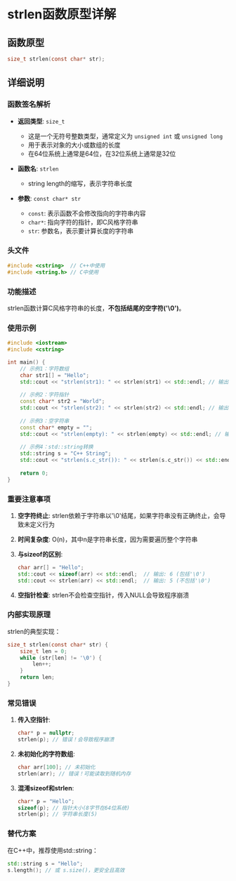 # strlen函数原型详解

## 函数原型

```c
size_t strlen(const char* str);
```

## 详细说明

### 函数签名解析

- **返回类型**: `size_t` 
  - 这是一个无符号整数类型，通常定义为 `unsigned int` 或 `unsigned long`
  - 用于表示对象的大小或数组的长度
  - 在64位系统上通常是64位，在32位系统上通常是32位

- **函数名**: `strlen`
  - string length的缩写，表示字符串长度

- **参数**: `const char* str`
  - `const`: 表示函数不会修改指向的字符串内容
  - `char*`: 指向字符的指针，即C风格字符串
  - `str`: 参数名，表示要计算长度的字符串

### 头文件

```c
#include <cstring>  // C++中使用
#include <string.h> // C中使用
```

### 功能描述

strlen函数计算C风格字符串的长度，**不包括结尾的空字符('\0')**。

### 使用示例

```cpp
#include <iostream>
#include <cstring>

int main() {
    // 示例1：字符数组
    char str1[] = "Hello";
    std::cout << "strlen(str1): " << strlen(str1) << std::endl; // 输出: 5
    
    // 示例2：字符指针
    const char* str2 = "World";
    std::cout << "strlen(str2): " << strlen(str2) << std::endl; // 输出: 5
    
    // 示例3：空字符串
    const char* empty = "";
    std::cout << "strlen(empty): " << strlen(empty) << std::endl; // 输出: 0
    
    // 示例4：std::string转换
    std::string s = "C++ String";
    std::cout << "strlen(s.c_str()): " << strlen(s.c_str()) << std::endl; // 输出: 10
    
    return 0;
}
```

### 重要注意事项

1. **空字符终止**: strlen依赖于字符串以'\0'结尾，如果字符串没有正确终止，会导致未定义行为

2. **时间复杂度**: O(n)，其中n是字符串长度，因为需要遍历整个字符串

3. **与sizeof的区别**:

   ```cpp
   char arr[] = "Hello";
   std::cout << sizeof(arr) << std::endl;  // 输出: 6 (包括'\0')
   std::cout << strlen(arr) << std::endl;  // 输出: 5 (不包括'\0')
   ```

4. **空指针检查**: strlen不会检查空指针，传入NULL会导致程序崩溃

### 内部实现原理

strlen的典型实现：

```c
size_t strlen(const char* str) {
    size_t len = 0;
    while (str[len] != '\0') {
        len++;
    }
    return len;
}
```

### 常见错误

1. **传入空指针**:

   ```cpp
   char* p = nullptr;
   strlen(p); // 错误！会导致程序崩溃
   ```

2. **未初始化的字符数组**:

   ```cpp
   char arr[100]; // 未初始化
   strlen(arr); // 错误！可能读取到随机内存
   ```

3. **混淆sizeof和strlen**:

   ```cpp
   char* p = "Hello";
   sizeof(p); // 指针大小(8字节在64位系统)
   strlen(p); // 字符串长度(5)
   ```

### 替代方案

在C++中，推荐使用std::string：

```cpp
std::string s = "Hello";
s.length(); // 或 s.size()，更安全且高效
```
 